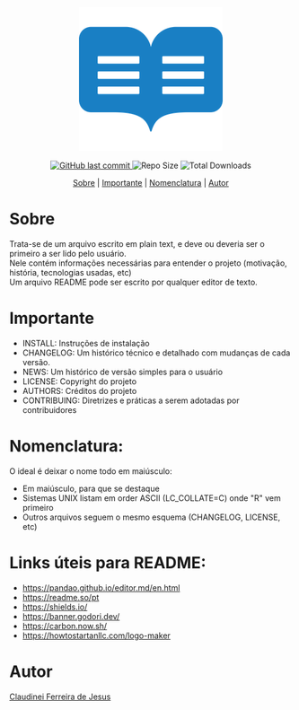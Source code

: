 <div align="center">
  <img src="https://raw.githubusercontent.com/claudinei-ferreira/compondo-readme/main/readme.png" alt="Readme"  style="max-width:100%;" />
</div>


<div align="center">  
    <p>       
        <a href="https://github.com/claudinei-ferreira/compondo-readme/commits/main">
            <img src="https://img.shields.io/github/last-commit/claudinei-ferreira/compondo-readme" alt="GitHub last commit" style="max-width:100%;" />
        </a>
        <img src="https://img.shields.io/github/repo-size/claudinei-ferreira/compondo-readme" alt="Repo Size" />
        <img src="https://img.shields.io/github/downloads/claudinei-ferreira/compondo-readme/total" alt="Total Downloads" style="max-width:100%;" />
    </p>
</div>

<div align="center">
    <p>
        <a href="#sobre">Sobre</a> |
        <a href="#importante">Importante</a> |
        <a href="#nomenclatura">Nomenclatura</a> |
       <a href="#autor">Autor</a> 
    </p>
</div>

# Sobre

Trata-se de um arquivo escrito em plain text, e deve ou deveria ser o primeiro a ser lido pelo usuário. <br>
Nele contém informações necessárias para entender o projeto (motivação, história, tecnologias usadas, etc)<br>
Um arquivo README pode ser escrito por qualquer editor de texto.

# Importante
- INSTALL: Instruções de instalação
- CHANGELOG: Um histórico técnico e detalhado com mudanças de cada versão.
- NEWS: Um histórico de versão simples para o usuário
- LICENSE: Copyright do projeto
- AUTHORS: Créditos do projeto
- CONTRIBUING: Diretrizes e práticas a serem adotadas por contribuidores

# Nomenclatura:
O ideal é deixar o nome todo em maiúsculo:
- Em maiúsculo, para que se destaque
- Sistemas UNIX listam em order ASCII (LC_COLLATE=C) onde "R" vem primeiro
- Outros arquivos seguem o mesmo esquema (CHANGELOG, LICENSE, etc)

# Links úteis para README:
- https://pandao.github.io/editor.md/en.html
- https://readme.so/pt
- https://shields.io/
- https://banner.godori.dev/
- https://carbon.now.sh/
- https://howtostartanllc.com/logo-maker


# Autor
[Claudinei Ferreira de Jesus](https://github.com/claudinei-ferreira)


